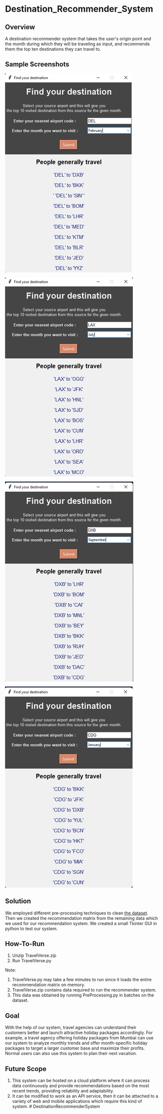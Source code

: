 # Destination_Recommender_System

## Overview

A destination recommender system that takes the user's origin point and the month during which they will be traveling as input, and recommends them the top ten destinations they can travel to.

## Sample Screenshots

![Alt text](Images/Img1.png?raw=true "Result1")

![Alt text](Images/Img2.png?raw=true "Result2")

![Alt text](Images/Img3.png?raw=true "Result3")

![Alt text](Images/Img4.png?raw=true "Result4")

## Solution

We employed different pre-processing techniques to clean [the dataset](https://travelverse-hackathon.arccorp.com/travelverse-compressed-dataset.csv.gz). Then we created the recommendation matrix from the remaining data which we used for our recommendation system. We created a small Tkinter GUI in python to test our system.

## How-To-Run

1) Unzip TravelVerse.zip
2) Run TravelVerse.py

Note:

1) TravelVerse.py may take a few minutes to run since it loads the entire recommendation matrix on memory.
2) TravelVerse.zip contains data required to run the recommender system.
3) This data was obtained by running PreProcessing.py in batches on the dataset.

## Goal

With the help of our system, travel agencies can understand their customers better and launch attractive holiday packages accordingly. For example, a travel agency offering holiday packages from Mumbai can use our system to analyze monthly trends and offer month-specific holiday packages to target a larger customer base and maximize their profits. Normal users can also use this system to plan their next vacation.

## Future Scope

1) This system can be hosted on a cloud platform where it can process data continuously and provide recommendations based on the most recent trends, providing reliability and adaptability.
2) It can be modified to work as an API service, then it can be attached to a variety of web and mobile applications which require this kind of system.
#   D e s t i n a t i o n R e c o m m e n d e r S y s t e m 
 
 